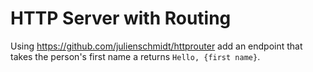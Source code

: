 # HTTP Server with Routing

Using https://github.com/julienschmidt/httprouter add an endpoint that takes the person's first name a returns `Hello, {first name}`.
